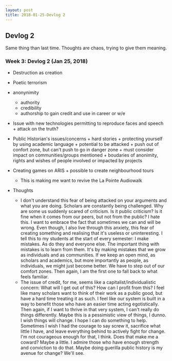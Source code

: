 ```yaml
---
layout: post
title: 2018-01-25-Devlog 2
---
```


## Devlog 2

Same thing than last time. Thoughts are chaos, trying to give them meaning.

### Week 3: Devlog 2 (Jan 25, 2018)
  * Destruction as creation
  * Poetic terrorism
  * anonynimity
    + authority
    + credibility
    + authorship to gain credit and use in career or w/e
   * Issue with new technologies permitting to reproduce faces and speech
    + attack on the truth?
   * Public Historian's issues/concerns
    + hard stories
    + protecting yourself by using academic language
    + potential to be attacked
    + push out of confort zone, but can't push to go in danger zone
    + must consider impact on communities/groups mentioned
    + boudaries of anonimity, rights and wishes of people involved or impacted by projects
   * Creating games on ARIS
    + possible to create neighbourhood tours
      * This is making me want to revive the La Pointe Audiowalk
 
   * Thoughts
     + I don't understand this fear of being attacked on your arguments and what you are doing. Scholars are constantly being challenged. Why are some us suddenly scared of criticism. Is it public criticism? Is it fine when it comes from our peers, but not from the public? I hate this. I want to embrace the fact that sometimes we can and will be wrong. Even though, I also live through this anxiety, this fear of creating something and realising that it's useless or uninteresting. 
     I tell this to my students at the start of every semester: I make mistakes. As do they and everyone else. The important thing with mistakes is to learn from them. It's by making mistakes that we grow as individuals and as communities. If we keep an open mind, as scholars and academics, but more importantly as people, as individuals, we might just become better.
     We have to step out of our comfort zones. Then again, I am the first one to fall back to what feels familiar.
     + The issue of credit, for me, seems like a capitalist/individualistic concern: What will I get out of this? How can I profit from this?
     I feel like many scholars want to think of their work as a public good, but have a hard time treating it as such. I feel like our system is built in a way to benefit those who have an easier time acting egotistically. Then again, if I want to thrive in that very system, I can't really do things differently. Maybe this is a pessimistic view of things, I dunno. I wish things will change. I hope I can do something to help. 
     Sometimes I wish I had the courage to say screw it, sacrifice what little I have, and leave everything behind to actively fight for change. I'm not courageous enough for that, I think. Does that make me a coward? Maybe a little. I admire those who have enough strength and conviction to do that.
     Maybe doing guerilla public history is my avenue for change? We'll see.
